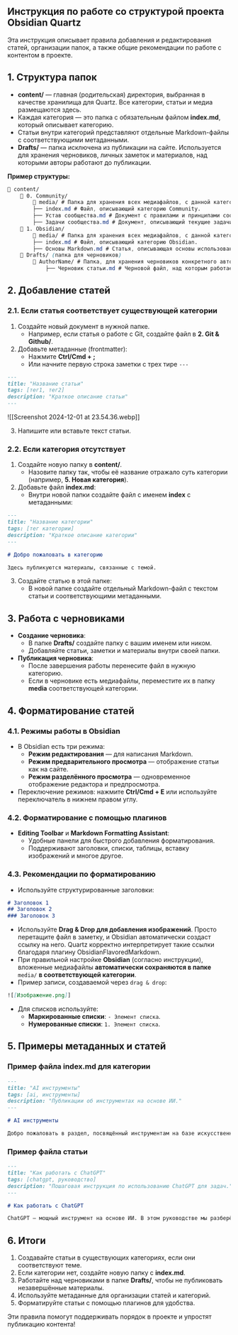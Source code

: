 ## Инструкция по работе со структурой проекта Obsidian Quartz

Эта инструкция описывает правила добавления и редактирования статей, организации папок, а также общие рекомендации по работе с контентом в проекте.

## 1. Структура папок

- **content/** — главная (родительская) директория, выбранная в качестве хранилища для Quartz. Все категории, статьи и медиа размещаются здесь.
- Каждая категория — это папка с обязательным файлом **index.md**, который описывает категорию.
- Статьи внутри категорий представляют отдельные Markdown-файлы с соответствующими метаданными.
- **Drafts/** — папка исключена из публикации на сайте. Используется для хранения черновиков, личных заметок и материалов, над которыми авторы работают до публикации.

**Пример структуры:**

```scss
📂 content/
    📂 0. Community/
        📂 media/ # Папка для хранения всех медиафайлов, с данной категорией.
        ├── index.md # Файл, описывающий категорию Community.
        ├── Устав сообщества.md # Документ с правилами и принципами сообщества.
        ├── Задачи сообщества.md # Документ, описывающий текущие задачи сообщества.
    📂 1. Obsidian/
        📂 media/ # Папка для хранения всех медиафайлов, с данной категорией.
        ├── index.md # Файл, описывающий категорию Obsidian.
        ├── Основы Markdown.md # Статья, описывающая основы использования Markdown.
    📂 Drafts/ (папка для черновиков)
        📂 AuthorName/ # Папка, для хранения черновиков конкретного автора.
            ├── Черновик статьи.md # Черновой файл, над которым работает автор.

```

## 2. Добавление статей

### 2.1. Если статья соответствует существующей категории

1. Создайте новый документ в нужной папке.
   - Например, если статья о работе с Git, создайте файл в **2. Git & Github/**.
2. Добавьте метаданные (frontmatter):
   - Нажмите **Ctrl/Cmd + ;** 
   - Или начните первую строка заметки с трех тире `---`

```markdown
---
title: "Название статьи"
tags: [тег1, тег2]
description: "Краткое описание статьи"
---
```

![[Screenshot 2024-12-01 at 23.54.36.webp]]
   
3. Напишите или вставьте текст статьи.

### 2.2. Если категория отсутствует

1. Создайте новую папку в **content/**.
   - Назовите папку так, чтобы её название отражало суть категории (например, **5. Новая категория**).
2. Добавьте файл **index.md**:
   - Внутри новой папки создайте файл с именем **index** с метаданными:

```markdown
---
title: "Название категории"
tags: [тег категории]
description: "Краткое описание категории"
---

# Добро пожаловать в категорию

Здесь публикуются материалы, связанные с темой.
```

3. Создайте статью в этой папке:
   - В новой папке создайте отдельный Markdown-файл с текстом статьи и соответствующими метаданными.

## 3. Работа с черновиками

- **Создание черновика**:
  - В папке **Drafts/** создайте папку с вашим именем или ником.
  - Добавляйте статьи, заметки и материалы внутри своей папки.
- **Публикация черновика**:
  - После завершения работы перенесите файл в нужную категорию.
  - Если в черновике есть медиафайлы, переместите их в папку **media** соответствующей категории.

## 4. Форматирование статей

### 4.1. Режимы работы в Obsidian

- В Obsidian есть три режима:
  - **Режим редактирования** — для написания Markdown.
  - **Режим предварительного просмотра** — отображение статьи как на сайте.
  - **Режим разделённого просмотра** — одновременное отображение редактора и предпросмотра.
- Переключение режимов: нажмите **Ctrl/Cmd + E** или используйте переключатель в нижнем правом углу.

### 4.2. Форматирование с помощью плагинов

- **Editing Toolbar** и **Markdown Formatting Assistant**:
  - Удобные панели для быстрого добавления форматирования.
  - Поддерживают заголовки, списки, таблицы, вставку изображений и многое другое.

### 4.3. Рекомендации по форматированию

- Используйте структурированные заголовки:

```markdown
# Заголовок 1
## Заголовок 2
### Заголовок 3
```

- Используйте **Drag & Drop для добавления изображений**. Просто перетащите файл в заметку, и Obsidian автоматически создаст ссылку на него. Quartz корректно интерпретирует такие ссылки благодаря плагину ObsidianFlavoredMarkdown.  
- При правильной настройке **Obsidian** (согласно инструкции), вложенные медиафайлы **автоматически сохраняются в папке** `media/` **в соответствующей категории**.  
- Пример записи, создаваемой через `drag & drop`:

```markdown
![[Изображение.png]]
```

- Для списков используйте:
  - **Маркированные списки**: `- Элемент списка`.
  - **Нумерованные списки**: `1. Элемент списка`.

## 5. Примеры метаданных и статей

### Пример файла index.md для категории

```markdown
---
title: "AI инструменты"
tags: [ai, инструменты]
description: "Публикации об инструментах на основе ИИ."
---

# AI инструменты

Добро пожаловать в раздел, посвящённый инструментам на базе искусственного интеллекта.
```

### Пример файла статьи

```markdown
---
title: "Как работать с ChatGPT"
tags: [chatgpt, руководство]
description: "Пошаговая инструкция по использованию ChatGPT для задач."
---

# Как работать с ChatGPT

ChatGPT — мощный инструмент на основе ИИ. В этом руководстве мы разберём, как его использовать.
```

## 6. Итоги

1. Создавайте статьи в существующих категориях, если они соответствуют теме.
2. Если категории нет, создайте новую папку с **index.md**.
3. Работайте над черновиками в папке **Drafts/**, чтобы не публиковать незавершённые материалы.
4. Используйте метаданные для организации статей и категорий.
5. Форматируйте статьи с помощью плагинов для удобства.

Эти правила помогут поддерживать порядок в проекте и упростят публикацию контента!

